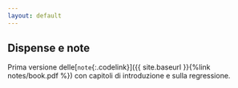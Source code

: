 ```yaml
---
layout: default
---
```


## Dispense e note

<!--Una raccolta di note è in fase di preparazione e sarà resa disponibile con il procedere del corso.-->
<!--1. [`Introduzione.`{:.filelink}]({{ site.baseurl }}{%link slides/introduction.pdf %}) Sommario degli obiettivi e dei contenuti del corso-->

<!--1. [`Richiami di probabilita' e statistica.`{:.filelink}]({{ site.baseurl }}{%link slides/probstat.pdf %}) Riassunto dei concetti fondamentali del caclcolo delle probablità e della statistica utili nell'ambito del corso-->


Prima versione delle[`note`{:.codelink}]({{ site.baseurl }}{%link notes/book.pdf %}) con capitoli di introduzione e sulla regressione.


